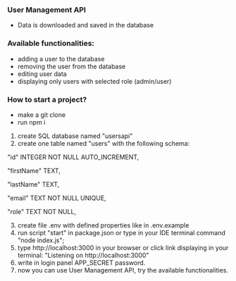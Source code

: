 ###  User Management API

- Data is downloaded and saved in the database

###  Available functionalities:
- adding a user to the database
- removing the user from the database
- editing user data
- displaying only users with selected role (admin/user)

###  How to start a project?
- make a git clone
- run npm i

1. create SQL database named "usersapi"
2. create one table named "users" with the following schema:

"id"         INTEGER NOT NULL AUTO_INCREMENT,

"firstName" TEXT,

"lastName"  TEXT,

"email"     TEXT NOT NULL UNIQUE,

"role"      TEXT NOT NULL,

3. create file .env with defined properties like in .env.example
4. run script "start" in package.json or type in your IDE terminal command "node index.js";
5. type http://localhost:3000 in your browser or click link displaying
   in your terminal: "Listening on http://localhost:3000"
7. write in login panel APP_SECRET password.
6. now you can use User Management API, try the available functionalities.

